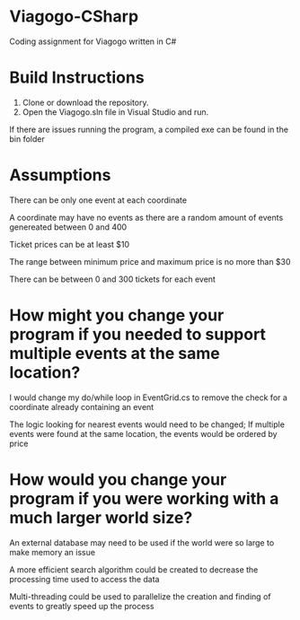 # Viagogo-CSharp
Coding assignment for Viagogo written in C#

# Build Instructions
1. Clone or download the repository. 
2. Open the Viagogo.sln file in Visual Studio and run.

If there are issues running the program, a compiled exe can be found in the bin folder

# Assumptions
There can be only one event at each coordinate

A coordinate may have no events as there are a random amount of events genereated between 0 and 400

Ticket prices can be at least $10

The range between minimum price and maximum price is no more than $30

There can be between 0 and 300 tickets for each event

# How might you change your program if you needed to support multiple events at the same location?
I would change my do/while loop in EventGrid.cs to remove the check for a coordinate already containing an event

The logic looking for nearest events would need to be changed; If multiple events were found at the same location, the events would be ordered by price

# How would you change your program if you were working with a much larger world size?
An external database may need to be used if the world were so large to make memory an issue

A more efficient search algorithm could be created to decrease the processing time used to access the data

Multi-threading could be used to parallelize the creation and finding of events to greatly speed up the process
